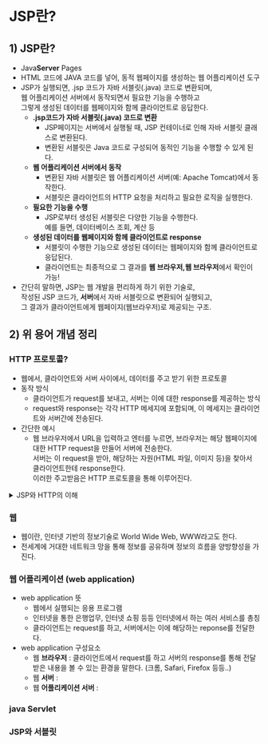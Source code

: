 # JSP란?
## 1) JSP란?
- Java**Server** Pages
- HTML 코드에 JAVA 코드를 넣어, 동적 웹페이지를 생성하는 웹 어플리케이션 도구
- JSP가 실행되면, .jsp 코드가 자바 서블릿(.java) 코드로 변환되며, </br>
  웹 어플리케이션 서버에서 동작되면서 필요한 기능을 수행하고 </br>
  그렇게 생성된 데이터를 웹페이지와 함께 클라이언트로 응답한다.
    - **.jsp코드가 자바 서블릿(.java) 코드로 변환** </br>
      - JSP페이지는 서버에서 실행될 때, JSP 컨테이너로 인해 자바 서블릿 클래스로 변환된다.
      - 변환된 서블릿은 Java 코드로 구성되어 동적인 기능을 수행할 수 있게 된다.
    - **웹 어플리케이션 서버에서 동작** </br>
      - 변환된 자바 서블릿은 웹 어플리케이션 서버(예: Apache Tomcat)에서 동작한다.
      - 서블릿은 클라이언트의 HTTP 요청을 처리하고 필요한 로직을 실행한다.
    - **필요한 기능을 수행**
      - JSP로부터 생성된 서블릿은 다양한 기능을 수행한다. </br>
        예를 들면, 데이터베이스 조회, 계산 등
    - **생성된 데이터를 웹페이지와 함께 클라이언트로 response**
        - 서블릿이 수행한 기능으로 생성된 데이터는 웹페이지와 함께 클라이언트로 응답된다.
        - 클라이언트는 최종적으로 그 결과를 **웹 브라우저,웹 브라우저**에서 확인이 가능!
- 간단히 말하면, JSP는 웹 개발을 편리하게 하기 위한 기술로, </br>
  작성된 JSP 코드가, **서버**에서 자바 서블릿으로 변환되어 실행되고,</br>
  그 결과가 클라이언트에게 웹페이지(웹브라우저)로 제공되는 구조.

## 2) 위 용어 개념 정리
### HTTP 프로토콜?
- 웹에서, 클라이언트와 서버 사이에서, 데이터를 주고 받기 위한 프로토콜
- 동작 방식
  - 클라이언트가 request를 보내고, 서버는 이에 대한 response를 제공하는 방식
  - request와 response는 각각 HTTP 메세지에 포함되며, 이 메세지는 클라이언트와 서버간에 전송된다.
- 간단한 예시
  - 웹 브라우저에서 URL을 입력하고 엔터를 누르면, 브라우저는 해당 웹페이지에 대한 HTTP request을 만들어 서버에 전송한다. </br>
    서버는 이 request을 받아, 해당하는 자원(HTML 파일, 이미지 등)을 찾아서 클라이언트한테 response한다.</br>
    이러한 주고받음은 HTTP 프로토콜을 통해 이루어진다.
<details>
  <summary>JSP와 HTTP의 이해</summary>

  JSP는 다음의 과정을 통해, 클라이언트와 서버 간의 request와 response가 주고받아지면서, 동적인 웹페이지를 제공하는 구조이다.</br>
  1. Client의 HTTP
     - 클라이언트(웹 브라우저 등)가 서버에게 HTTP Request를 전송한다.
     - 이 Request에는 클라이언트가 원하는 정보,자원 또는 서비스에 대한 정보가 담겨있다.
  3. JSP 코드 작성
     - 개발자는 JSP(JavaServer Pages)를 사용해 서버에서 실행될 웹 페이지를 작성
     - JSP는 HTML과 Java코드를 혼합해 동적인 웹페이지를 생성하는데 사용됨.
  5. JSP 코드의 실행과 변환
     - 클라이언트가 요청한 JSP페이지가 서버에서 실행된다.
     - JSP페이지는 서버 내의 **JSP 컨테이너**에 의해 자바 서블릿(.java)코드로 변환된다.
  7. 서블릿의 실행과 데이터베이스 처리
     - 변환된 서블릿 코드가 서버에서 실행된다.
     - 이때 서블릿은 필요한 데이터베이스 조회,계산 또는 다양한 로직을 수행
  9. HTTP Response 구성
      - 서블릿은 클라이언트에게 제공할 HTML코드 및 기타 자원들을 생성한다.
      - 이 정보는 HTTP reponse 메세지에 담겨 클라이언트에게 전송된다.
  11. 클라이언트에게 응답 전송
      - 클라이언트는 서버로부터 받은 HTTP reponse를 해석하고, 웹 브라우저를 통해 사용자에게 적절한 형태로 표시된다.
  
  
</details>

### 웹
- 웹이란, 인터넷 기반의 정보기술로 World Wide Web, WWW라고도 한다.
- 전세계에 거대한 네트워크 망을 통해 정보를 공유하며 정보의 흐름을 양방향성을 가진다.
  
### 웹 어플리케이션 (web application)
- web application 뜻
  - 웹에서 실행되는 응용 프로그램
  - 인터넷을 통한 은행업무, 인터넷 쇼핑 등등 인터넷에서 하는 여러 서비스를 총칭
  - 클라이언트는 request를 하고, 서버에서는 이에 해당하는 reponse를 전달한다.
- web application 구성요소
  - 웹 **브라우저** : 클라이언트에서 request를 하고 서버의 response를 통해 전달받은 내용을 볼 수 있는 환경을 말한다. (크롬, Safari, Firefox 등등..)
  - 웹 **서버** :
  - 웹 **어플리케이션 서버** : 
### java Servlet
### JSP와 서블릿
